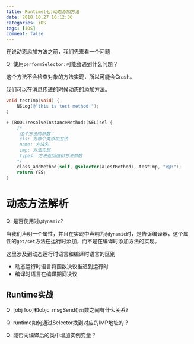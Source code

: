 ```yaml
---
title: Runtime(七)动态添加方法
date: 2018.10.27 16:12:36
categories: iOS
tags: [iOS]
comment: false
---
```


在说动态添加方法之前，我们先来看一个问题

Q: 使用`performSelector:`可能会遇到什么问题？

这个方法不会检查对象的方法实现，所以可能会Crash。

我们可以在消息传递的时候动态的添加方法。

```Objective-C
void testImp(void) {
	NSLog(@"this is test method!");
}

+ (BOOL)resolveInstanceMethod:(SEL)sel {
	/*
	 这个方法的参数：
	 cls: 为哪个类添加方法
	 name: 方法名
	 imp: 方法实现
	 types: 方法返回值和方法参数
	*/
	class_addMethod(self, @selector(aTestMethod), testImp, "v@:");
	return YES;
}
```

# 动态方法解析

Q: 是否使用过`@dynamic`?

当我们声明一个属性，并且在实现中声明为`@dynamic`时，是告诉编译器，这个属性的`get/set`方法在运行时添加，而不是在编译时添加方法的实现。

这里涉及到动态运行时语言和编译时语言的区别

* 动态运行时语言将函数决议推迟到运行时
* 编译时语言在编译期间决议

## Runtime实战

Q: [obj foo]和objc_msgSend()函数之间有什么关系?

Q: runtime如何通过Selector找到对应的IMP地址的？

Q: 能否向编译后的类中增加实例变量？